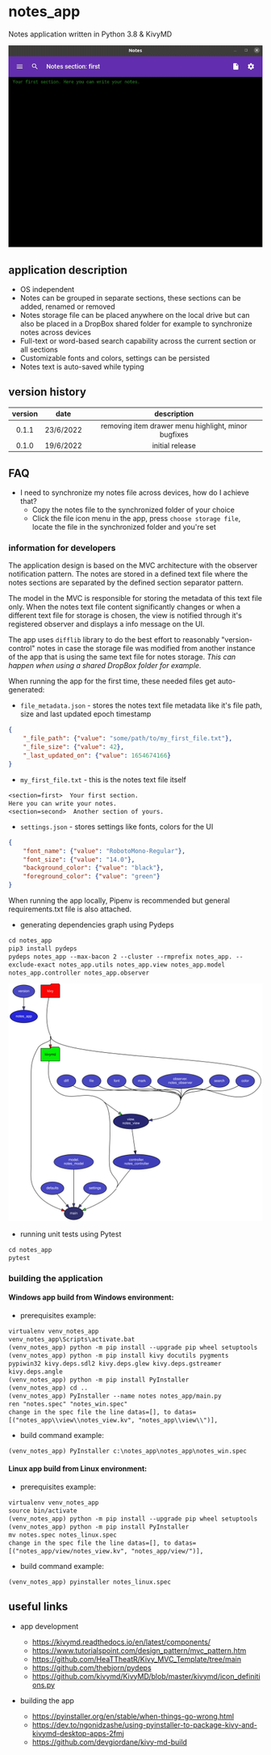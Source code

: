 # notes_app
Notes application written in Python 3.8 & KivyMD

![](https://github.com/datahappy1/notes_app/blob/main/notes_app_recording.gif)

## application description
- OS independent
- Notes can be grouped in separate sections, these sections can be added, renamed or removed
- Notes storage file can be placed anywhere on the local drive but can also be placed in a DropBox shared folder for example to synchronize notes across devices
- Full-text or word-based search capability across the current section or all sections
- Customizable fonts and colors, settings can be persisted
- Notes text is auto-saved while typing

## version history
| version | date | description |
| :---: | :---: | :---: |
| 0.1.1  | 23/6/2022  | removing item drawer menu highlight, minor bugfixes |
| 0.1.0  | 19/6/2022  | initial release |

## FAQ
- I need to synchronize my notes file across devices, how do I achieve that?
  - Copy the notes file to the synchronized folder of your choice
  - Click the file icon menu in the app, press `choose storage file`, locate the file in the synchronized folder and you're set  

### information for developers
The application design is based on the MVC architecture with the observer notification pattern. 
The notes are stored in a defined text file where the notes sections are separated by the defined section separator pattern.  

The model in the MVC is responsible for storing the metadata of this text file only. 
When the notes text file content significantly changes or when a different text file
for storage is chosen, the view is notified through it's registered observer and displays a info message on the UI.

The app uses `difflib` library to do the best effort to reasonably "version-control" notes in case the storage file was modified from another instance of the app that is using the same
text file for notes storage. *This can happen when using a shared DropBox folder for example.*

When running the app for the first time, these needed files get auto-generated:
- `file_metadata.json` - stores the notes text file metadata like it's file path, size and last updated epoch timestamp
```json
{
    "_file_path": {"value": "some/path/to/my_first_file.txt"}, 
    "_file_size": {"value": 42}, 
    "_last_updated_on": {"value": 1654674166}
}
```
- `my_first_file.txt` - this is the notes text file itself
```text
<section=first>  Your first section. 
Here you can write your notes.
<section=second>  Another section of yours.
```
- `settings.json` - stores settings like fonts, colors for the UI
```json
{
    "font_name": {"value": "RobotoMono-Regular"}, 
    "font_size": {"value": "14.0"}, 
    "background_color": {"value": "black"}, 
    "foreground_color": {"value": "green"}
}
```

When running the app locally, Pipenv is recommended but general requirements.txt file is also attached.

- generating dependencies graph using Pydeps
```language="sh"
cd notes_app
pip3 install pydeps
pydeps notes_app --max-bacon 2 --cluster --rmprefix notes_app. --exclude-exact notes_app.utils notes_app.view notes_app.model notes_app.controller notes_app.observer
```
![](https://github.com/datahappy1/notes_app/blob/main/notes_app.svg)

- running unit tests using Pytest
```language="sh
cd notes_app
pytest
```

### building the application
#### Windows app build from Windows environment:
- prerequisites example:

```language="sh"
virtualenv venv_notes_app
venv_notes_app\Scripts\activate.bat
(venv_notes_app) python -m pip install --upgrade pip wheel setuptools
(venv_notes_app) python -m pip install kivy docutils pygments pypiwin32 kivy.deps.sdl2 kivy.deps.glew kivy.deps.gstreamer kivy.deps.angle
(venv_notes_app) python -m pip install PyInstaller
(venv_notes_app) cd ..
(venv_notes_app) PyInstaller --name notes notes_app/main.py
ren "notes.spec" "notes_win.spec"
change in the spec file the line datas=[], to datas=[("notes_app\\view\\notes_view.kv", "notes_app\\view\\")],
```

- build command example:
```language="sh"
(venv_notes_app) PyInstaller c:\notes_app\notes_app\notes_win.spec
```

#### Linux app build from Linux environment:
- prerequisites example:

```language="sh"
virtualenv venv_notes_app
source bin/activate
(venv_notes_app) python -m pip install --upgrade pip wheel setuptools
(venv_notes_app) python -m pip install PyInstaller
mv notes.spec notes_linux.spec
change in the spec file the line datas=[], to datas=[("notes_app/view/notes_view.kv", "notes_app/view/")],
```

- build command example:
```language="sh"
(venv_notes_app) pyinstaller notes_linux.spec
```

## useful links
- app development 
  - https://kivymd.readthedocs.io/en/latest/components/
  - https://www.tutorialspoint.com/design_pattern/mvc_pattern.htm
  - https://github.com/HeaTTheatR/Kivy_MVC_Template/tree/main
  - https://github.com/thebjorn/pydeps
  - https://github.com/kivymd/KivyMD/blob/master/kivymd/icon_definitions.py
  
- building the app
  - https://pyinstaller.org/en/stable/when-things-go-wrong.html
  - https://dev.to/ngonidzashe/using-pyinstaller-to-package-kivy-and-kivymd-desktop-apps-2fmj
  - https://github.com/devgiordane/kivy-md-build
